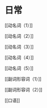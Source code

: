 # 日常

[[动名词（1）]]

[[动名词（2）]]

[[动名词（3）]]

[[动名词（4）]]

[[动名词（5）]]

[[副词形容词（1）]]

[[副词形容词（2）]]

[[口语]]